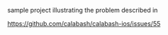 sample project illustrating the problem described in

https://github.com/calabash/calabash-ios/issues/55
